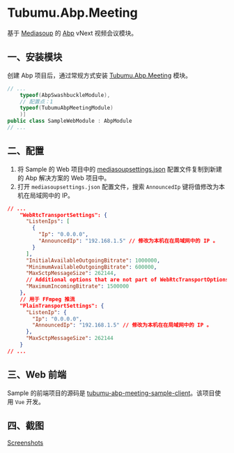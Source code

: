 # Tubumu.Abp.Meeting

基于 [Mediasoup](https://github.com/versatica/mediasoup) 的 [Abp](https://www.abp.io/) vNext 视频会议模块。

## 一、安装模块

创建 Abp 项目后，通过常规方式安装 [Tubumu.Abp.Meeting](https://github.com/albyho/Tubumu.Abp.Meeting) 模块。

``` C#
// ...
    typeof(AbpSwashbuckleModule),
    // 配置点：1
    typeof(TubumuAbpMeetingModule)
    )]
public class SampleWebModule : AbpModule
// ...
```

## 二、配置

1. 将 Sample 的 Web 项目中的 [mediasoupsettings.json](https://github.com/albyho/Tubumu.Abp.Meeting/blob/main/samples/Tubumu.Abp.Meeting.Sample/src/Tubumu.Abp.Meeting.Sample.Web/mediasoupsettings.json) 配置文件复制到新建的 Abp 解决方案的 Web 项目中。
2. 打开 `mediasoupsettings.json` 配置文件，搜索 `AnnouncedIp` 键将值修改为本机在局域网中的 IP。

``` json
// ...
    "WebRtcTransportSettings": {
      "ListenIps": [
        {
          "Ip": "0.0.0.0",
          "AnnouncedIp": "192.168.1.5" // 修改为本机在在局域网中的 IP 。
        }
      ],
      "InitialAvailableOutgoingBitrate": 1000000,
      "MinimumAvailableOutgoingBitrate": 600000,
      "MaxSctpMessageSize": 262144,
      // Additional options that are not part of WebRtcTransportOptions.
      "MaximumIncomingBitrate": 1500000
    },
    // 用于 FFmpeg 推流
    "PlainTransportSettings": {
      "ListenIp": {
        "Ip": "0.0.0.0",
        "AnnouncedIp": "192.168.1.5" // 修改为本机在在局域网中的 IP 。
      },
      "MaxSctpMessageSize": 262144
    }
// ...
```

## 三、Web 前端

Sample 的前端项目的源码是 [tubumu-abp-meeting-sample-client](https://github.com/albyho/Tubumu.Abp.Meeting/tree/main/samples/Tubumu.Abp.Meeting.Sample/src/tubumu-abp-meeting-sample-client)。该项目使用 `Vue` 开发。

## 四、截图

[Screenshots](https://github.com/albyho/Tubumu.Abp.Meeting/blob/main/Screenshots.md)
